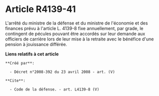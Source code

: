 # Article R4139-41

L'arrêté du ministre de la défense et du ministre de l'économie et des finances prévu à l'article L. 4139-8 fixe
annuellement, par grade, le contingent de pécules pouvant être accordés sur leur demande aux officiers de carrière lors de
leur mise à la retraite avec le bénéfice d'une pension à jouissance différée.

**Liens relatifs à cet article**

	**Créé par**:

	  - Décret n°2008-392 du 23 avril 2008 - art. (V)

	**Cite**:

	  - Code de la défense. - art. L4139-8 (V)
